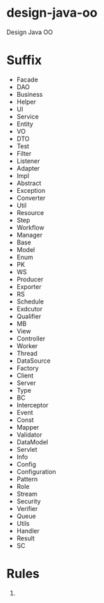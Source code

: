 # design-java-oo
Design Java OO

# Suffix
- Facade
- DAO
- Business
- Helper
- UI
- Service
- Entity
- VO
- DTO
- Test
- Filter
- Listener
- Adapter
- Impl
- Abstract
- Exception
- Converter
- Util
- Resource
- Step
- Workflow
- Manager
- Base
- Model
- Enum
- PK
- WS
- Producer
- Exporter
- RS
- Schedule
- Exdcutor
- Qualifier
- MB
- View
- Controller
- Worker
- Thread
- DataSource
- Factory
- Client
- Server
- Type
- BC
- Interceptor
- Event
- Const
- Mapper
- Validator
- DataModel
- Servlet
- Info
- Config
- Configuration
- Pattern
- Role
- Stream
- Security
- Verifier
- Queue
- Utils
- Handler
- Result
- SC

# Rules
1. 
 
